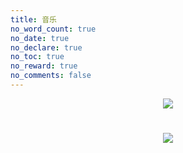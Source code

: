 ```yaml
---
title: 音乐
no_word_count: true
no_date: true
no_declare: true
no_toc: true
no_reward: true
no_comments: false
---
```


<center>
    <img src="https://qiniu.findn.cn/blog/photos/article/music-1.jpg" />
</center>


<!-- 添加APlayer音乐播放器,详见: https://aplayer.js.org -->

<link rel="stylesheet" href="https://cdn.jsdelivr.net/npm/aplayer@1.10.1/dist/APlayer.min.css">

<!-- 列表左对齐 并显示在最上面一层 -->
<div id="aplayer2" style="text-align:left;">

<script src="https://cdn.jsdelivr.net/npm/hls.js@latest"></script>
<script src="https://cdn.jsdelivr.net/npm/aplayer@1.10.1/dist/APlayer.min.js"></script>
<script src="https://cdn.jsdelivr.net/npm/color-thief-don@2.0.2/src/color-thief.js"></script>

<!-- 为方便修改，添加一个配置文件，修改时直接修改配置文件即可。 -->
<script type="text/javascript" src="/music/aplayer_page_config.js"></script>

<!-- 根据封面自适应主题色，主要是作用于进度条 -->
<script type="text/javascript">
	  const colorThief = new ColorThief();
	  const setTheme = (index) => {
		if (!ap.list.audios[index].theme) {
		  colorThief.getColorAsync(ap.list.audios[index].cover, function(color) {
			ap.theme(`rgb(${color[0]}, ${color[1]}, ${color[2]})`, index);
		  });
		}
	  };
	  setTheme(ap.list.index);
	  ap.on('listswitch', (data) => {
		setTheme(data.index);
	  });
</script>

<!-- APlayer音乐播放器功能结束 -->


<center>
    <h1></h1>
	<h1></h1>
</center>

<center>
<img src="https://qiniu.findn.cn/blog/photos/article/music-2.jpg" />
</center>

<!-- 用meting-js 添加APlayer音乐播放器, 可以实现添加导入音乐列表, 详见: https://github.com/metowolf/MetingJS -->
<!-- 支持server：netease, tencent, kugou, xiami, baidu -->
<!-- 网易云音乐 “我喜欢的音乐”不支持 其它收藏歌单均支持 -->
<!-- require APlayer -->
<link rel="stylesheet" href="https://cdn.jsdelivr.net/npm/aplayer/dist/APlayer.min.css">
<script src="https://cdn.jsdelivr.net/npm/aplayer/dist/APlayer.min.js"></script>
<!-- require MetingJS -->
<script src="https://cdn.jsdelivr.net/npm/meting@2/dist/Meting.min.js"></script>


<!-- 歌单 替换id即可 -->
<meting-js style="margin-top: 1.5rem;width: auto;height: auto"
	server="netease"
	type="playlist"
	id="6728476093"
	fixed="false"
	mini="false"
	theme="#0088cc"
	autoplay="false"
	loop="all"
	preload="auto"
	volume="0.7"
	order="list"
	mutex="true"
	list-folded="false"
	list-max-height="700px"
	storage-name="metingjs">
</meting-js>








